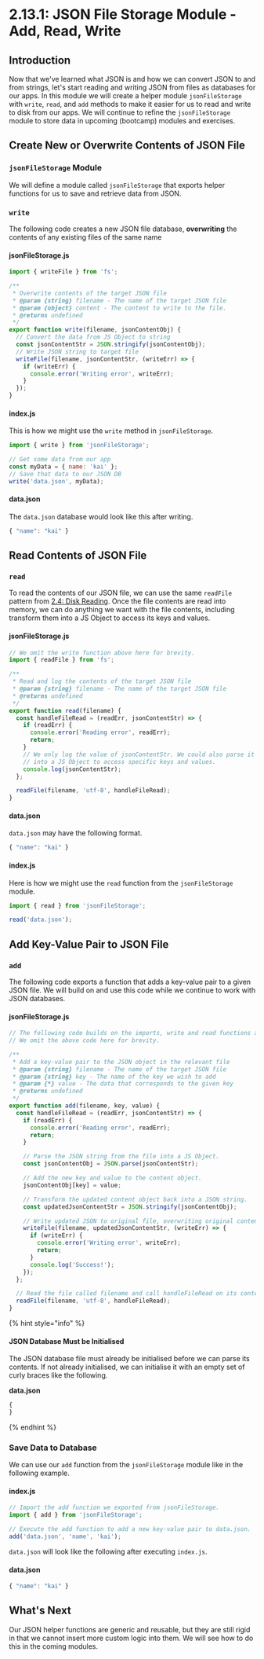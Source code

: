 # 2.13.1: JSON File Storage Module - Add, Read, Write

## Introduction

Now that we've learned what JSON is and how we can convert JSON to and from strings, let's start reading and writing JSON from files as databases for our apps. In this module we will create a helper module `jsonFileStorage` with `write`, `read`, and `add` methods to make it easier for us to read and write to disk from our apps. We will continue to refine the `jsonFileStorage` module to store data in upcoming (bootcamp) modules and exercises.

## Create New or Overwrite Contents of JSON File

### `jsonFileStorage` Module

We will define a module called `jsonFileStorage` that exports helper functions for us to save and retrieve data from JSON.

### `write`

The following code creates a new JSON file database, **overwriting** the contents of any existing files of the same name

#### jsonFileStorage.js

```javascript
import { writeFile } from 'fs';

/**
 * Overwrite contents of the target JSON file
 * @param {string} filename - The name of the target JSON file
 * @param {object} content - The content to write to the file.
 * @returns undefined
 */
export function write(filename, jsonContentObj) {
  // Convert the data from JS Object to string
  const jsonContentStr = JSON.stringify(jsonContentObj);
  // Write JSON string to target file
  writeFile(filename, jsonContentStr, (writeErr) => {
    if (writeErr) {
      console.error('Writing error', writeErr);
    }
  });
}
```

#### index.js

This is how we might use the `write` method in `jsonFileStorage`.

```javascript
import { write } from 'jsonFileStorage';

// Get some data from our app
const myData = { name: 'kai' };
// Save that data to our JSON DB
write('data.json', myData);
```

#### data.json

The `data.json` database would look like this after writing.

```javascript
{ "name": "kai" }
```

## Read Contents of JSON File

### `read`

To read the contents of our JSON file, we can use the same `readFile` pattern from [2.4: Disk Reading](../2.4-disk-reading.md#basic-example). Once the file contents are read into memory, we can do anything we want with the file contents, including transform them into a JS Object to access its keys and values.

#### jsonFileStorage.js

```javascript
// We omit the write function above here for brevity.
import { readFile } from 'fs';

/**
 * Read and log the contents of the target JSON file
 * @param {string} filename - The name of the target JSON file
 * @returns undefined
 */
export function read(filename) {
  const handleFileRead = (readErr, jsonContentStr) => {
    if (readErr) {
      console.error('Reading error', readErr);
      return;
    }
    // We only log the value of jsonContentStr. We could also parse it
    // into a JS Object to access specific keys and values.
    console.log(jsonContentStr);
  };

  readFile(filename, 'utf-8', handleFileRead);
}
```

#### data.json

`data.json` may have the following format.

```javascript
{ "name": "kai" }
```

#### index.js

Here is how we might use the `read` function from the `jsonFileStorage` module.

```javascript
import { read } from 'jsonFileStorage';

read('data.json');
```

## Add Key-Value Pair to JSON File

### `add`

The following code exports a function that adds a key-value pair to a given JSON file. We will build on and use this code while we continue to work with JSON databases.

#### jsonFileStorage.js

```javascript
// The following code builds on the imports, write and read functions above.
// We omit the above code here for brevity.

/**
 * Add a key-value pair to the JSON object in the relevant file
 * @param {string} filename - The name of the target JSON file
 * @param {string} key - The name of the key we wish to add
 * @param {*} value - The data that corresponds to the given key
 * @returns undefined
 */
export function add(filename, key, value) {
  const handleFileRead = (readErr, jsonContentStr) => {
    if (readErr) {
      console.error('Reading error', readErr);
      return;
    }

    // Parse the JSON string from the file into a JS Object.
    const jsonContentObj = JSON.parse(jsonContentStr);

    // Add the new key and value to the content object.
    jsonContentObj[key] = value;

    // Transform the updated content object back into a JSON string.
    const updatedJsonContentStr = JSON.stringify(jsonContentObj);

    // Write updated JSON to original file, overwriting original contents.
    writeFile(filename, updatedJsonContentStr, (writeErr) => {
      if (writeErr) {
        console.error('Writing error', writeErr);
        return;
      }
      console.log('Success!');
    });
  };

  // Read the file called filename and call handleFileRead on its contents.
  readFile(filename, 'utf-8', handleFileRead);
}
```

{% hint style="info" %}
#### JSON Database Must be Initialised

The JSON database file must already be initialised before we can parse its contents. If not already initialised, we can initialise it with an empty set of curly braces like the following.

**data.json**

```javascript
{
}
```
{% endhint %}

### Save Data to Database

We can use our `add` function from the `jsonFileStorage` module like in the following example.

#### index.js

```javascript
// Import the add function we exported from jsonFileStorage.
import { add } from 'jsonFileStorage';

// Execute the add function to add a new key-value pair to data.json.
add('data.json', 'name', 'kai');
```

`data.json` will look like the following after executing `index.js`.

#### data.json

```javascript
{ "name": "kai" }
```

## What's Next

Our JSON helper functions are generic and reusable, but they are still rigid in that we cannot insert more custom logic into them. We will see how to do this in the coming modules.
